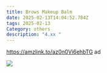 ```yaml
---
title: Brows Makeup Balm
date: 2025-02-13T14:04:52.784Z
tags: 2025-02-13
Category: others
description: "4.xx "
---
```

<!--StartFragment-->

https://amzlink.to/az0n0Vi6ehbTG ad

<!--EndFragment-->

![](https://m.media-amazon.com/images/I/61ATGgthrYL._SL1500_.jpg)

<!--EndFragment-->